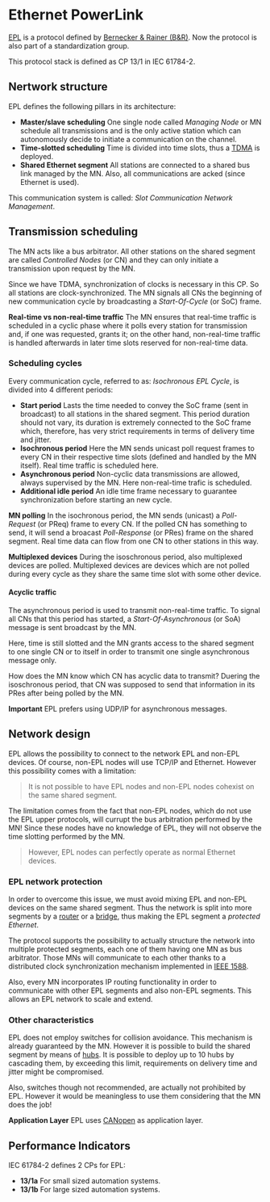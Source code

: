 # Ethernet PowerLink

[EPL](http://www.ethernet-powerlink.org/) is a protocol defined by [Bernecker & Rainer (B&R)](https://www.br-automation.com). Now the protocol is also part of a standardization group.

This protocol stack is defined as CP 13/1 in IEC 61784-2.

## Nertwork structure
EPL defines the following pillars in its architecture:

- **Master/slave scheduling** One single node called _Managing Node_ or MN schedule all transmissions and is the only active station which can autonomously decide to initiate a communication on the channel.
- **Time-slotted scheduling** Time is divided into time slots, thus a [TDMA](https://en.wikipedia.org/wiki/Time-division_multiple_access) is deployed.
- **Shared Ethernet segment** All stations are connected to a shared bus link managed by the MN. Also, all communications are acked (since Ethernet is used).

This communication system is called: _Slot Communication Network Management_.

## Transmission scheduling
The MN acts like a bus arbitrator. All other stations on the shared segment are called _Controlled Nodes_ (or CN) and they can only initiate a transmission upon request by the MN.

Since we have TDMA, synchronization of clocks is necessary in this CP. So all stations are clock-synchronized. The MN signals all CNs the beginning of new communication cycle by broadcasting a _Start-Of-Cycle_ (or SoC) frame.

**Real-time vs non-real-time traffic** The MN ensures that real-time traffic is scheduled in a cyclic phase where it polls every station for transmission and, if one was requested, grants it; on the other hand, non-real-time traffic is handled afterwards in later time slots reserved for non-real-time data.

### Scheduling cycles
Every communication cycle, referred to as: _Isochronous EPL Cycle_, is divided into 4 different periods:

- **Start period** Lasts the time needed to convey the SoC frame (sent in broadcast) to all stations in the shared segment. This period duration should not vary, its duration is extremely connected to the SoC frame which, therefore, has very strict requirements in terms of delivery time and jitter.
- **Isochronous period** Here the MN sends unicast poll request frames to every CN in their respective time slots (defined and handled by the MN itself). Real time traffic is scheduled here.
- **Asynchronous period** Non-cyclic data transmissions are allowed, always supervised by the MN. Here non-real-time trafic is scheduled.
- **Additional idle period** An idle time frame necessary to guarantee synchronization before starting an new cycle.

**MN polling** In the isochronous period, the MN sends (unicast) a _Poll-Request_ (or PReq) frame to every CN. If the polled CN has something to send, it will send a broacast _Poll-Response_ (or PRes) frame on the shared segment. Real time data can flow from one CN to other stations in this way.

**Multiplexed devices** During the isoschronous period, also multiplexed devices are polled. Multiplexed devices are devices which are not polled during every cycle as they share the same time slot with some other device.

#### Acyclic traffic
The asynchronous period is used to transmit non-real-time traffic. To signal all CNs that this period has started, a _Start-Of-Asynchronous_ (or SoA) message is sent broadcast by the MN.

Here, time is still slotted and the MN grants access to the shared segment to one single CN or to itself in order to transmit one single asynchronous message only.

How does the MN know which CN has acyclic data to transmit? Duering the isoschronous period, that CN was supposed to send that information in its PRes after being polled by the MN. 

**Important** EPL prefers using UDP/IP for asynchronous messages. 

## Network design
EPL allows the possibility to connect to the network EPL and non-EPL devices. Of course, non-EPL nodes will use TCP/IP and Ethernet. However this possibility comes with a limitation: 

> It is not possible to have EPL nodes and non-EPL nodes cohexist on the same shared segment.

The limitation comes from the fact that non-EPL nodes, which do not use the EPL upper protocols, will currupt the bus arbitration performed by the MN! Since these nodes have no knowledge of EPL, they will not observe the time slotting performed by the MN.

> However, EPL nodes can perfectly operate as normal Ethernet devices.

### EPL network protection
In order to overcome this issue, we must avoid mixing EPL and non-EPL devices on the same shared segment. Thus the network is split into more segments by a [router][router] or a [bridge][bridge], thus making the EPL segment a _protected Ethernet_.

The protocol supports the possibility to actually structure the network into multiple protected segments, each one of them having one MN as bus arbitrator. Those MNs will communicate to each other thanks to a distributed clock synchronization mechanism implemented in [IEEE 1588](https://en.wikipedia.org/wiki/Precision_Time_Protocol).

Also, every MN incorporates IP routing functionality in order to communicate with other EPL segments and also non-EPL segments. This allows an EPL network to scale and extend.

### Other characteristics
EPL does not employ switches for collision avoidance. This mechanism is already guaranteed by the MN. However it is possible to build the shared segment by means of [hubs][hub]. It is possible to deploy up to 10 hubs by cascading them, by exceeding this limit, requirements on delivery time and jitter might be compromised.

Also, switches though not recommended, are actually not prohibited by EPL. However it would be meaningless to use them considering that the MN does the job!

**Application Layer** EPL uses [CANopen](https://en.wikipedia.org/wiki/CANopen) as application layer.

## Performance Indicators
IEC 61784-2 defines 2 CPs for EPL: 

- **13/1a** For small sized automation systems.
- **13/1b** For large sized automation systems.

[router]: https://en.wikipedia.org/wiki/Router_(computing)
[bridge]: https://en.wikipedia.org/wiki/Bridging_(networking)
[hub]: https://en.wikipedia.org/wiki/Ethernet_hub
